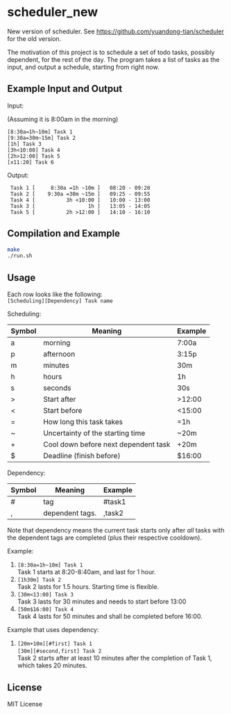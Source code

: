# scheduler_new
New version of scheduler. See https://github.com/yuandong-tian/scheduler for the old version.

The motivation of this project is to schedule a set of todo tasks, possibly dependent, for the rest of the day. The program takes a list of tasks as the input, and output a schedule, starting from right now.

Example Input and Output
---
Input:

(Assuming it is 8:00am in the morning)

```
[8:30a=1h~10m] Task 1
[9:30a=30m~15m] Task 2
[1h] Task 3
[3h<10:00] Task 4
[2h>12:00] Task 5
[x11:20] Task 6
```

Output:
```
 Task 1 [     8:30a =1h ~10m ]   08:20 - 09:20
 Task 2 [    9:30a =30m ~15m ]   09:25 - 09:55
 Task 4 [          3h <10:00 ]   10:00 - 13:00
 Task 3 [                 1h ]   13:05 - 14:05
 Task 5 [          2h >12:00 ]   14:10 - 16:10
```

Compilation and Example
----

```bash
make
./run.sh
```

Usage
------
Each row looks like the following:  
`[Scheduling][Dependency] Task name`

Scheduling:

| Symbol | Meaning | Example
|--------|---------|--------
| a      |  morning | 7:00a
| p      | afternoon| 3:15p
| m      | minutes  | 30m
| h      | hours    | 1h
| s      | seconds  | 30s
| >      | Start after | >12:00
| <      | Start before| <15:00
| =      | How long this task takes | =1h
| ~      | Uncertainty of the starting time | ~20m
| +      | Cool down before next dependent task | +20m
| $      | Deadline (finish before)  | $16:00

Dependency:

| Symbol | Meaning | Example
|--------|---------|--------
| #      | tag     | #task1
| ,      | dependent tags.| ,task2

Note that dependency means the current task starts only after *all* tasks with the dependent tags are completed (plus their respective cooldown).


Example:
1. `[8:30a=1h~10m] Task 1`   
Task 1 starts at 8:20-8:40am, and last for 1 hour.
2. `[1h30m] Task 2`  
Task 2 lasts for 1.5 hours. Starting time is flexible.
3. `[30m<13:00] Task 3`   
Task 3 lasts for 30 minutes and needs to start before 13:00
4. `[50m$16:00] Task 4`  
Task 4 lasts for 50 minutes and shall be completed before 16:00.

Example that uses dependency:
1. `[20m+10m][#first] Task 1`   
   `[30m][#second,first] Task 2`   
Task 2 starts after at least 10 minutes after the completion of Task 1, which takes 20 minutes.

License
----------

MIT License
